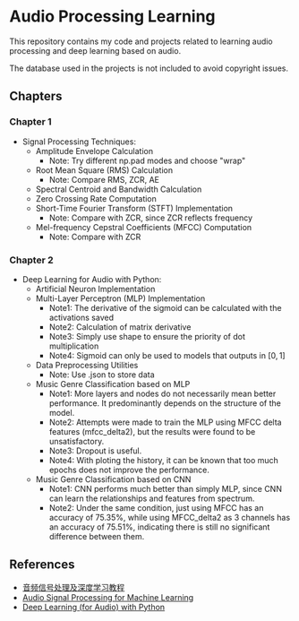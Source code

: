 # Audio Processing Learning

This repository contains my code and projects related to learning audio processing and deep learning based on audio.

The database used in the projects is not included to avoid copyright issues.

## Chapters

### Chapter 1
- Signal Processing Techniques:
  - Amplitude Envelope Calculation
    - Note: Try different np.pad modes and choose "wrap"
  - Root Mean Square (RMS) Calculation
    - Note: Compare RMS, ZCR, AE
  - Spectral Centroid and Bandwidth Calculation
  - Zero Crossing Rate Computation
  - Short-Time Fourier Transform (STFT) Implementation
    - Note: Compare with ZCR, since ZCR reflects frequency
  - Mel-frequency Cepstral Coefficients (MFCC) Computation
    - Note: Compare with ZCR

### Chapter 2
- Deep Learning for Audio with Python:
  - Artificial Neuron Implementation
  - Multi-Layer Perceptron (MLP) Implementation
    - Note1: The derivative of the sigmoid can be calculated with the activations saved
    - Note2: Calculation of matrix derivative
    - Note3: Simply use shape to ensure the priority of dot multiplication
    - Note4: Sigmoid can only be used to models that outputs in $[0,1]$
  - Data Preprocessing Utilities
    - Note: Use .json to store data
  - Music Genre Classification based on MLP
    - Note1: More layers and nodes do not necessarily mean better performance. It predominantly depends on the structure of the model.
    - Note2: Attempts were made to train the MLP using MFCC delta features (mfcc_delta2), but the results were found to be unsatisfactory.
    - Note3: Dropout is useful.
    - Note4: With ploting the history, it can be known that too much epochs does not improve the performance.
  - Music Genre Classification based on CNN
    - Note1: CNN performs much better than simply MLP, since CNN can learn the relationships and features from spectrum.
    - Note2: Under the same condition, just using MFCC has an accuracy of 75.35%, while using MFCC_delta2 as 3 channels has an accuracy of 75.51%, indicating there is still no significant difference between them.


## References

- [音频信号处理及深度学习教程](https://space.bilibili.com/550180844/channel/collectiondetail?sid=1034039&ctype=0)
- [Audio Signal Processing for Machine Learning](https://www.youtube.com/playlist?list=PL-wATfeyAMNqIee7cH3q1bh4QJFAaeNv0)
- [Deep Learning (for Audio) with Python](https://www.youtube.com/playlist?list=PL-wATfeyAMNrtbkCNsLcpoAyBBRJZVlnf)